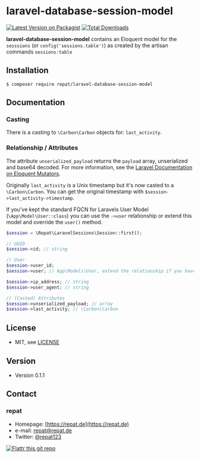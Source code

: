 # laravel-database-session-model

[![Latest Version on Packagist](https://img.shields.io/packagist/v/repat/laravel-database-session-model.svg?style=flat-square)](https://packagist.org/packages/repat/laravel-database-session-model)
[![Total Downloads](https://img.shields.io/packagist/dt/repat/laravel-database-session-model.svg?style=flat-square)](https://packagist.org/packages/repat/laravel-database-session-model)

**laravel-database-session-model** contains an Eloquent model for the `sesssions` (or `config('sessions.table')`) as created by the artisan commands `sessions:table`

## Installation

`$ composer require repat/laravel-database-session-model`

## Documentation

### Casting

There is a casting to `\Carbon\Carbon` objects for: `last_activity`.

### Relationship / Attributes

The attribute `unserialized_payload` returns the `payload` array, unserialized and base64 decoded. For more information, see the [Laravel Documentation on Eloquent Mutators](https://laravel.com/docs/8.x/eloquent-mutators).

Originally `last_activity` is a Unix timestamp but it's now casted to a `\Carbon\Carbon`. You can get the original timestamp with `$session->last_activity->timestamp`.

If you've kept the standard FQCN for Laravels User Model (`\App\Model\User::class`) you can use the `->user` relationship or extend this model and override the `user()` method.

```php
$session = \Repat\LaravelSessions\Session::first();

// UUID
$session->id; // string

// User
$session->user_id;
$session->user; // App\Models\User, extend the relationship if you have a different FQCN

$session->ip_address; // string
$session->user_agent; // string

// (Casted) Attributes
$session->unserialized_payload; // array
$session->last_activity; // \Carbon\Carbon
```

## License

* MIT, see [LICENSE](https://github.com/repat/laravel-database-session-model/blob/master/LICENSE)

## Version

* Version 0.1.1

## Contact

### repat

* Homepage: [https://repat.de](https://repat.de)
* e-mail: repat@repat.de
* Twitter: [@repat123](https://twitter.com/repat123 "repat123 on twitter")

[![Flattr this git repo](http://api.flattr.com/button/flattr-badge-large.png)](https://flattr.com/submit/auto?user_id=repat&url=https://github.com/repat/laravel-database-session-model&title=laravel-database-session-model&language=&tags=github&category=software)
